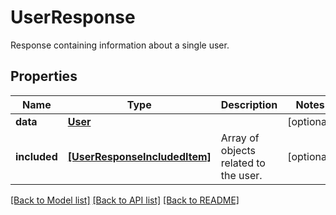 # UserResponse

Response containing information about a single user.

## Properties
Name | Type | Description | Notes
------------ | ------------- | ------------- | -------------
**data** | [**User**](User.md) |  | [optional] 
**included** | [**[UserResponseIncludedItem]**](UserResponseIncludedItem.md) | Array of objects related to the user. | [optional] 

[[Back to Model list]](README.md#documentation-for-models) [[Back to API list]](README.md#documentation-for-api-endpoints) [[Back to README]](README.md)


